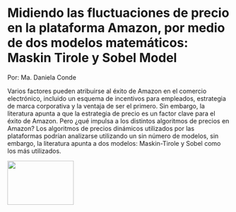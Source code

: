 # Midiendo las fluctuaciones de precio en la plataforma Amazon, por medio de dos modelos matemáticos: Maskin Tirole y Sobel Model

Por: Ma. Daniela Conde

Varios factores pueden atribuirse al éxito de Amazon en el comercio electrónico, incluido un esquema de incentivos para empleados, estrategia 
de marca corporativa y la ventaja de ser el primero. Sin embargo, la literatura apunta a que la estrategia de precio es un factor clave para el éxito de Amazon.
Pero ¿qué impulsa a los distintos algoritmos de precios en Amazon? Los algoritmos de precios dinámicos utilizados por las plataformas podrían analizarse 
utilizando un sin número de modelos, sin embargo, la literatura apunta a dos modelos: Maskin-Tirole y Sobel como los más utilizados.


<img src="https://user-images.githubusercontent.com/94183717/141489624-58784301-3d44-4eee-a0d0-1edd7caaa3bb.jpg" style=" width:150px ; height:100px " />


